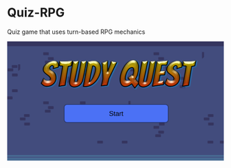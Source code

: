# Quiz-RPG
 Quiz game that uses turn-based RPG mechanics

![Title Screen](https://github.com/stevenchen000/Study-Quest/blob/master/Screenshots/Title%20Screen.png)








